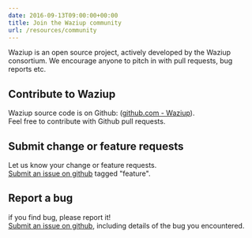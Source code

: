 ```yaml
---
date: 2016-09-13T09:00:00+00:00
title: Join the Waziup community
url: /resources/community
---
```

Waziup is an open source project, actively developed by the Waziup consortium. We encourage anyone to pitch in with pull requests, bug reports etc. 

## Contribute to Waziup
Waziup source code is on Github: ([github.com - Waziup](https://github.com/waziup/platform)).   
Feel free to contribute with Github pull requests.

## Submit change or feature requests 
Let us know your change or feature requests.  
[Submit an issue on github](https://github.com/waziup/platform/issues) tagged "feature". 

## Report a bug 
if you find  bug, please report it!  
[Submit an issue on github](https://github.com/waziup/platform/issues), including details of the bug you encountered.
